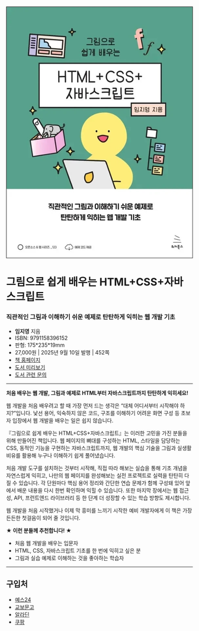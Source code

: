 ![cover](cover.jpg)

# 그림으로 쉽게 배우는 HTML+CSS+자바스크립트
### 직관적인 그림과 이해하기 쉬운 예제로 탄탄하게 익히는 웹 개발 기초

- **임지영** 지음
- ISBN: 9791158396152
- 판형: 175\*235\*19mm
- 27,000원 | 2025년 9월 10일 발행 | 452쪽
- [책 홈페이지](https://wikibook.co.kr/hcj/)
- [도서 미리보기](http://www.yes24.com/Product/Viewer/Preview/152847458)
- [도서 관련 문의](https://wikibook.co.kr/support/contact/)

---

**처음 배우는 웹 개발, 그림과 예제로 HTML부터 자바스크립트까지 탄탄하게 익히세요!**

웹 개발을 처음 배우려고 할 때 가장 먼저 드는 생각은 “대체 어디서부터 시작해야 하지?”입니다. 낯선 용어, 익숙하지 않은 코드, 구조를 이해하기 어려운 화면 구성 등 초보자 입장에서 웹 개발을 배우는 일은 쉽지 않습니다.

『그림으로 쉽게 배우는 HTML+CSS+자바스크립트』는 이러한 고민을 가진 분들을 위해 만들어진 책입니다. 웹 페이지의 뼈대를 구성하는 HTML, 스타일을 담당하는 CSS, 동적인 기능을 구현하는 자바스크립트까지, 웹 개발의 핵심 기술을 그림과 실생활 비유를 활용해 누구나 이해하기 쉽게 풀어냈습니다.

처음 개발 도구를 설치하는 것부터 시작해, 직접 따라 해보는 실습을 통해 기초 개념을 자연스럽게 익히고, 나만의 웹 페이지를 완성해보는 실전 프로젝트로 실력을 탄탄히 다질 수 있습니다. 각 단원마다 핵심 용어 정리와 간단한 연습 문제가 함께 구성돼 있어 앞에서 배운 내용을 다시 한번 확인하며 익힐 수 있습니다. 또한 마지막 장에서는 웹 접근성, API, 프런트엔드 라이브러리 등 한 단계 더 성장할 수 있는 학습 방향도 제시합니다.

웹 개발을 처음 시작했거나 이제 막 흥미를 느끼기 시작한 예비 개발자에게 이 책은 가장 든든한 첫걸음이 되어 줄 것입니다.

**★ 이런 분들께 추천합니다! ★**

- 처음 웹 개발을 배우는 입문자
- HTML, CSS, 자바스크립트 기초를 한 번에 익히고 싶은 분
- 그림과 실습 예제로 이해하는 것을 좋아하는 학습자

---
 
 ## 구입처
 
 - [예스24](https://www.yes24.com/product/goods/152847458)
 - [교보문고](https://product.kyobobook.co.kr/detail/S000217447857)
 - [알라딘](https://www.aladin.co.kr/shop/wproduct.aspx?ItemId=371141912)
 - [쿠팡](https://www.coupang.com/vp/products/9031931099?itemId=26493638134)
